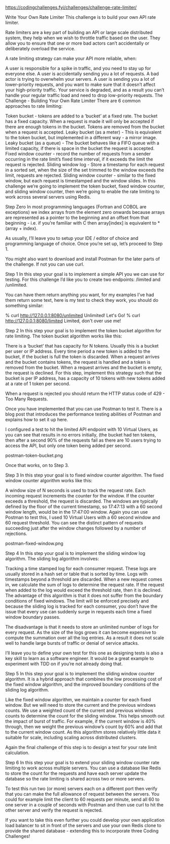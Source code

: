 https://codingchallenges.fyi/challenges/challenge-rate-limiter/

Write Your Own Rate Limiter
This challenge is to build your own API rate limiter.

Rate limiters are a key part of building an API or large scale distributed system, they help when we wish to throttle traffic based on the user. They allow you to ensure that one or more bad actors can’t accidentally or deliberately overload the service.

A rate limiting strategy can make your API more reliable, when:

A user is responsible for a spike in traffic, and you need to stay up for everyone else.
A user is accidentally sending you a lot of requests.
A bad actor is trying to overwhelm your servers.
A user is sending you a lot of lower-priority requests, and you want to make sure that it doesn’t affect your high-priority traffic.
Your service is degraded, and as a result you can’t handle your regular traffic load and need to drop low-priority requests.
The Challenge - Building Your Own Rate Limiter
There are 6 common approaches to rate limiting:

Token bucket - tokens are added to a ‘bucket’ at a fixed rate. The bucket has a fixed capacity. When a request is made it will only be accepted if there are enough tokens in the bucket. Tokens are removed from the bucket when a request is accepted.
Leaky bucket (as a meter) - This is equivalent to the token bucket, but implemented in a different way - a mirror image.
Leaky bucket (as a queue) - The bucket behaves like a FIFO queue with a limited capacity, if there is space in the bucket the request is accepted.
Fixed window counter - record the number of requests from a sender occurring in the rate limit’s fixed time interval, if it exceeds the limit the request is rejected.
Sliding window log - Store a timestamp for each request in a sorted set, when the size of the set trimmed to the window exceeds the limit, requests are rejected.
Sliding window counter - similar to the fixed window, but each request is timestamped and the window slides.
In this challenge we’re going to implement the token bucket, fixed window counter, and sliding window counter, then we’re going to enable the rate limiting to work across several servers using Redis.

Step Zero
In most programming languages (Fortran and COBOL are exceptions) we index arrays from the element zero onwards because arrays are represented as a pointer to the beginning and an offset from that beginning - i.e. if you’re familiar with C then array[index] is equivalent to *(array + index).

As usually, I’ll leave you to setup your IDE / editor of choice and programming language of choice. Once you’re set up, let’s proceed to Step 1.

You might also want to download and install Postman for the later parts of the challenge. If not you can use curl.

Step 1
In this step your goal is to implement a simple API you we can use for testing. For this challenge I’d like you to create two endpoints: /limited and /unlimited.

You can have them return anything you want, for my examples I’ve had them return some text, here is my test to check they work, you should do something similar:

% curl http://127.0.0.1:8080/unlimited
Unlimited! Let's Go!
% curl http://127.0.0.1:8080/limited
Limited, don't over use me!

Step 2
In this step your goal is to implement the token bucket algorithm for rate limiting. The token bucket algorithm works like this:

There is a ‘bucket’ that has capacity for N tokens. Usually this is a bucket per user or IP address.
Every time period a new token is added to the bucket, if the bucket is full the token is discarded.
When a request arrives and the bucket contains tokens, the request is handled and a token is removed from the bucket.
When a request arrives and the bucket is empty, the request is declined.
For this step, implement this strategy such that the bucket is per IP address, has a capacity of 10 tokens with new tokens added at a rate of 1 token per second.

When a request is rejected you should return the HTTP status code of 429 - Too Many Requests.

Once you have implemented that you can use Postman to test it. There is a blog post that introduces the performance testing abilities of Postman and explains how to set it up here.

I configured a test to hit the limited API endpoint with 10 Virtual Users, as you can see that results in no errors initially, (the bucket had ten tokens, then after a second 90% of the requests fail as there are 10 users trying to access the API, but only one token being added per second.

postman-token-bucket.png

Once that works, on to Step 3.

Step 3
In this step your goal is to fixed window counter algorithm. The fixed window counter algorithm works like this:

A window size of N seconds is used to track the request rate. Each incoming request increments the counter for the window.
If the counter exceeds a threshold, the request is discarded.
The windows are typically defined by the floor of the current timestamp, so 17:47:13 with a 60 second window length, would be in the 17:47:00 window.
Again you can use Postman to test this, I used 10 Virtual Users with a 60 second window and 60 request threshold. You can see the distinct pattern of requests succeeding just after the window changes followed by a number of rejections.

postman-fixed-window.png

Step 4
In this step your goal is to implement the sliding window log algorithm. The sliding log algorithm involves:

Tracking a time stamped log for each consumer request. These logs are usually stored in a hash set or table that is sorted by time.
Logs with timestamps beyond a threshold are discarded.
When a new request comes in, we calculate the sum of logs to determine the request rate.
If the request when added to the log would exceed the threshold rate, then it is declined.
The advantage of this algorithm is that it does not suffer from the boundary conditions of fixed windows. The limit will be enforced precisely and because the sliding log is tracked for each consumer, you don’t have the issue that every use can suddenly surge in requests each time a fixed window boundary passes.

The disadvantage is that it needs to store an unlimited number of logs for every request. As the size of the logs grows it can become expensive to compute the summation over all the log entries. As a result it does not scale well to handle large bursts of traffic or denial of service attacks.

I’ll leave you to define your own test for this one as designing tests is also a key skill to learn as a software engineer. It would be a great example to experiment with TDD on if you’re not already doing that.

Step 5
In this step your goal is to implement the sliding window counter algorithm. It is a hybrid approach that combines the low processing cost of the fixed window algorithm, and the improved boundary conditions of the sliding log algorithm.

Like the fixed window algorithm, we maintain a counter for each fixed window. But we will need to store the current and the previous windows counts.
We use a weighted count of the current and previous windows counts to determine the count for the sliding window. This helps smooth out the impact of burst of traffic. For example, if the current window is 40% through, then we weight the previous window’s count by 60% and add that to the current window count.
As this algorithm stores relatively little data it suitable for scale, including scaling across distributed clusters.

Again the final challenge of this step is to design a test for your rate limit calculation.

Step 6
In this step your goal is to extend your sliding window counter rate limiting to work across multiple servers. You can use a database like Redis to store the count for the requests and have each server update the database so the rate limiting is shared across two or more servers.

To test this run two (or more) servers each on a different port then verify that you can make the full allowance of request between the servers. You could for example limit the client to 60 requests per minute, send all 60 to one server in a couple of seconds with Postman and then use curl to hit the other server and verify the request is rejected.

If you want to take this even further you could develop your own application load balancer to sit in front of the servers and use your own Redis clone to provide the shared database - extending this to incorporate three Coding Challenges!
